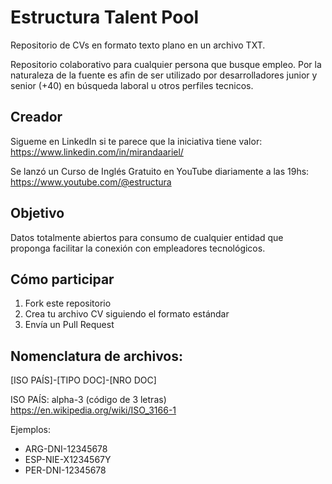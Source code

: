 # Estructura Talent Pool
Repositorio de CVs en formato texto plano en un archivo TXT.

Repositorio colaborativo para cualquier persona que busque empleo.
Por la naturaleza de la fuente es afin de ser utilizado por desarrolladores junior y senior (+40) en búsqueda laboral u otros perfiles tecnicos.

## Creador
Sigueme en LinkedIn si te parece que la iniciativa tiene valor: https://www.linkedin.com/in/mirandaariel/

Se lanzó un Curso de Inglés Gratuito en YouTube diariamente a las 19hs: https://www.youtube.com/@estructura

## Objetivo
Datos totalmente abiertos para consumo de cualquier entidad que proponga facilitar la conexión con empleadores tecnológicos.

## Cómo participar
1. Fork este repositorio
2. Crea tu archivo CV siguiendo el formato estándar
3. Envía un Pull Request

## Nomenclatura de archivos:
[ISO PAÍS]-[TIPO DOC]-[NRO DOC]

ISO PAÍS: alpha-3 (código de 3 letras) https://en.wikipedia.org/wiki/ISO_3166-1

Ejemplos:
- ARG-DNI-12345678
- ESP-NIE-X1234567Y
- PER-DNI-12345678
